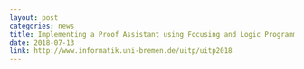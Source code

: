 ```yaml
---
layout: post
categories: news
title: Implementing a Proof Assistant using Focusing and Logic Programming in UITP 2018
date: 2018-07-13
link: http://www.informatik.uni-bremen.de/uitp/uitp2018
---
```

